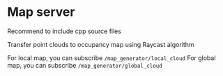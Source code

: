 # Map server

Recommend to include cpp source files

Transfer point clouds to occupancy map using Raycast algorithm

For local map, you can subscribe `/map_generator/local_cloud`
For global map, you can subscribe `/map_generator/global_cloud`